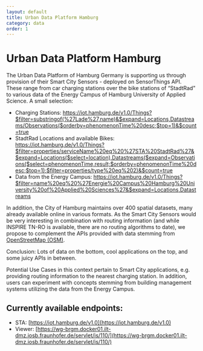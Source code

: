 ```yaml
---
layout: default
title: Urban Data Platform Hamburg
category: data
order: 1
---
```


# Urban Data Platform Hamburg

The Urban Data Platform of Hamburg Germany is supporting us through provision of their Smart City Sensors - deployed on SensorThings API.
These range from car charging stations over the bike stations of “StadtRad” to various data of the Energy Campus of Hamburg University of Applied Science.
A small selection:

* Charging Stations:
    https://iot.hamburg.de/v1.0/Things?$filter=substringof(%27Lade%27,name)&$expand=Locations,Datastreams/Observations($orderby=phenomenonTime%20desc;$top=1)&$count=true
* StadtRad Locations and available Bikes:
    https://iot.hamburg.de/v1.0/Things?$filter=properties/serviceName%20eq%20%27STA%20StadtRad%27&$expand=Locations($select=location),Datastreams($expand=Observations($select=phenomenonTime,result;$orderby=phenomenonTime%20desc;$top=1);$filter=properties/type%20eq%202)&$count=true
* Data from the Energy Campus:
    https://iot.hamburg.de/v1.0/Things?$filter=name%20eq%20%27Energie%20Campus%20Hamburg%20University%20of%20Applied%20Sciences%27&$expand=Locations,Datastreams

In addition, the City of Hamburg maintains over 400 spatial datasets, many already available online in various formats.
As the Smart City Sensors would be very interesting in combination with routing information (and while INSPIRE TN-RO is available,
 there are no routing algorithms to date), we propose to complement the APIs provided with data stemming from [OpenStreetMap (OSM)](https://ec.europa.eu/jrc/en/publication/comparing-inspire-and-openstreetmap-data-how-make-most-out-two-worlds).

Conclusion: Lots of data on the bottom, cool applications on the top, and some juicy APIs in between.

Potential Use Cases in this context pertain to Smart City applications, e.g. providing routing information to the nearest charging station. In addition, users can experiment with concepts stemming from building management systems utilizing the data from the Energy Campus.

## Currently available endpoints:
* STA: [https://iot.hamburg.de/v1.0](https://iot.hamburg.de/v1.0) 
* Viewer: [https://wg-brgm.docker01.ilt-dmz.iosb.fraunhofer.de/servlet/is/110/](https://wg-brgm.docker01.ilt-dmz.iosb.fraunhofer.de/servlet/is/110/) 



